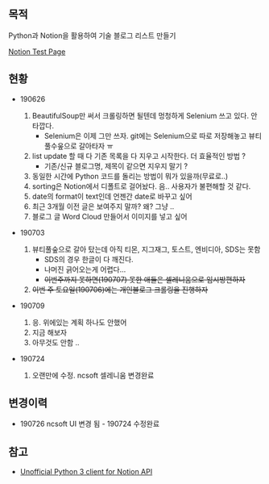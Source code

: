 ## 목적
Python과 Notion을 활용하여 기술 블로그 리스트 만들기 

<a href="https://www.notion.so/jaemin/0e0386aa405041b8bb7b1537ffed25f3?v=c7c08f40039e4db0b5ce1c90cefbdf6a" target="_blank">Notion Test Page</a>

## 현황
* 190626
    1. BeautifulSoup만 써서 크롤링하면 될텐데 멍청하게 Selenium 쓰고 있다. 안타깝다.
        * Selenium은 이제 그만 쓰자. git에는 Selenium으로 따로 저장해놓고 뷰티풀수웊으로 갈아타자 ㅠ 
    2. list update 할 때 다 기존 목록을 다 지우고 시작한다. 더 효율적인 방법 ?
        * 기존/신규 블로그명, 제목이 같으면 지우지 말기 ? 
    3. 동일한 시간에 Python 코드를 돌리는 방법이 뭐가 있을까(무료로..)
    4. sorting은 Notion에서 디폴트로 걸어놨다. 음.. 사용자가 불편해할 것 같다.
    5. date의 format이 text인데 언젠간 date로 바꾸고 싶어
    6. 최근 3개월 이전 글은 보여주지 말까? 왜? 그냥 ..
    7. 블로그 글 Word Cloud 만들어서 이미지를 넣고 싶어
    
* 190703
    1. 뷰티풀숲으로 갈아 탔는데 아직 티몬, 지그재그, 토스트, 엔비디아, SDS는 못함
        * SDS의 경우 한글이 다 깨진다.
        * 나머진 긁어오는게 어렵다...
        * ~~이번주까지 못하면(190707) 못한 애들은 셀레니움으로 임시방편하자~~
    2. ~~이번 주 토요일(190706)에는 개인블로그 크롤링을 진행하자~~
    
* 190709
    1. 응. 위에있는 계획 하나도 안했어
    2. 지금 해보자 
    3. 아무것도 안함 ..

* 190724 
    1. 오랜만에 수정. ncsoft 셀레니움 변경완료 
## 변경이력

* 190726 ncsoft UI 변경 됨 - 190724 수정완료
    
 ## 참고
* <a href="https://github.com/jamalex/notion-py" target="_blank">Unofficial Python 3 client for Notion API</a>

